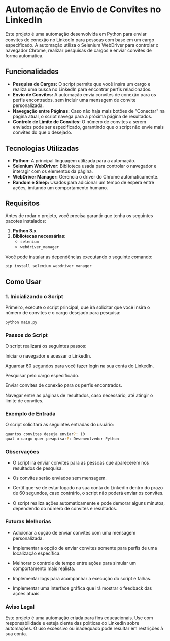 # Automação de Envio de Convites no LinkedIn

Este projeto é uma automação desenvolvida em Python para enviar convites de conexão no LinkedIn para pessoas com base em um cargo especificado. A automação utiliza o Selenium WebDriver para controlar o navegador Chrome, realizar pesquisas de cargos e enviar convites de forma automática.

## Funcionalidades

- **Pesquisa de Cargos:** O script permite que você insira um cargo e realiza uma busca no LinkedIn para encontrar perfis relacionados.
- **Envio de Convites:** A automação envia convites de conexão para os perfis encontrados, sem incluir uma mensagem de convite personalizada.
- **Navegação entre Páginas:** Caso não haja mais botões de "Conectar" na página atual, o script navega para a próxima página de resultados.
- **Controle de Limite de Convites:** O número de convites a serem enviados pode ser especificado, garantindo que o script não envie mais convites do que o desejado.
  
## Tecnologias Utilizadas

- **Python:** A principal linguagem utilizada para a automação.
- **Selenium WebDriver:** Biblioteca usada para controlar o navegador e interagir com os elementos da página.
- **WebDriver Manager:** Gerencia o driver do Chrome automaticamente.
- **Random e Sleep:** Usados para adicionar um tempo de espera entre ações, imitando um comportamento humano.

## Requisitos

Antes de rodar o projeto, você precisa garantir que tenha os seguintes pacotes instalados:

1. **Python 3.x**
2. **Bibliotecas necessárias:**
   - `selenium`
   - `webdriver_manager`
   
Você pode instalar as dependências executando o seguinte comando:

```bash
pip install selenium webdriver_manager
```
## Como Usar

### 1. Inicializando o Script
Primeiro, execute o script principal, que irá solicitar que você insira o número de convites e o cargo desejado para pesquisa:

```bash
python main.py
```

### Passos do Script
O script realizará os seguintes passos:

Iniciar o navegador e acessar o LinkedIn.

Aguardar 60 segundos para você fazer login na sua conta do LinkedIn.

Pesquisar pelo cargo especificado.

Enviar convites de conexão para os perfis encontrados.

Navegar entre as páginas de resultados, caso necessário, até atingir o limite de convites.

### Exemplo de Entrada
O script solicitará as seguintes entradas do usuário:

```bash
quantos convites deseja enviar?: 10
qual o cargo quer pesquisar?: Desenvolvedor Python
```

### Observações
- O script irá enviar convites para as pessoas que aparecerem nos resultados de pesquisa.

- Os convites serão enviados sem mensagem.

- Certifique-se de estar logado na sua conta do LinkedIn dentro do prazo de 60 segundos, caso contrário, o script não poderá enviar os convites.

- O script realiza ações automaticamente e pode demorar alguns minutos, dependendo do número de convites e resultados.

### Futuras Melhorias
- Adicionar a opção de enviar convites com uma mensagem personalizada.

- Implementar a opção de enviar convites somente para perfis de uma localização específica.

- Melhorar o controle de tempo entre ações para simular um comportamento mais realista.

- Implementar logs para acompanhar a execução do script e falhas.

- Implementar uma interface gráfica que irá mostrar o feedback das ações atuais

### Aviso Legal
Este projeto é uma automação criada para fins educacionais. Use com responsabilidade e esteja ciente das políticas do LinkedIn sobre automações. O uso excessivo ou inadequado pode resultar em restrições à sua conta.

